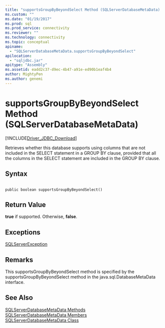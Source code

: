 ```yaml
---
title: "supportsGroupByBeyondSelect Method (SQLServerDatabaseMetaData) | Microsoft Docs"
ms.custom: ""
ms.date: "01/19/2017"
ms.prod: sql
ms.prod_service: connectivity
ms.reviewer: ""
ms.technology: connectivity
ms.topic: conceptual
apiname: 
  - "SQLServerDatabaseMetaData.supportsGroupByBeyondSelect"
apilocation: 
  - "sqljdbc.jar"
apitype: "Assembly"
ms.assetid: eadd2c37-d9ec-4b47-a91e-ed90b1eaf4b4
author: MightyPen
ms.author: genemi
---
```

# supportsGroupByBeyondSelect Method (SQLServerDatabaseMetaData)
[!INCLUDE[Driver_JDBC_Download](../../../includes/driver_jdbc_download.md)]

  Retrieves whether this database supports using columns that are not included in the SELECT statement in a GROUP BY clause, provided that all the columns in the SELECT statement are included in the GROUP BY clause.  
  
## Syntax  
  
```  
  
public boolean supportsGroupByBeyondSelect()  
```  
  
## Return Value  
 **true** if supported. Otherwise, **false**.  
  
## Exceptions  
 [SQLServerException](../../../connect/jdbc/reference/sqlserverexception-class.md)  
  
## Remarks  
 This supportsGroupByBeyondSelect method is specified by the supportsGroupByBeyondSelect method in the java.sql.DatabaseMetaData interface.  
  
## See Also  
 [SQLServerDatabaseMetaData Methods](../../../connect/jdbc/reference/sqlserverdatabasemetadata-methods.md)   
 [SQLServerDatabaseMetaData Members](../../../connect/jdbc/reference/sqlserverdatabasemetadata-members.md)   
 [SQLServerDatabaseMetaData Class](../../../connect/jdbc/reference/sqlserverdatabasemetadata-class.md)  
  
  
